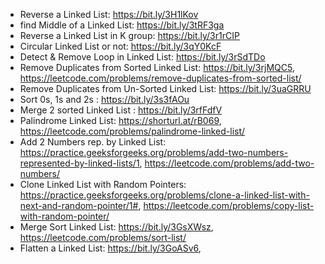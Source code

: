 -   Reverse a Linked List: https://bit.ly/3H1lKov
-   find Middle of a Linked List: https://bit.ly/3tRF3ga
-   Reverse a Linked List in K group: https://bit.ly/3r1rCIP
-   Circular Linked List or not: https://bit.ly/3qY0KcF
-   Detect & Remove Loop in Linked List: https://bit.ly/3rSdTDo
-   Remove Duplicates from Sorted Linked List: https://bit.ly/3rjMQC5, https://leetcode.com/problems/remove-duplicates-from-sorted-list/
-   Remove Duplicates from Un-Sorted Linked List: https://bit.ly/3uaGRRU
-   Sort 0s, 1s and 2s : https://bit.ly/3s3fAOu
-   Merge 2 sorted Linked List : https://bit.ly/3rfFdfV
-   Palindrome Linked List: https://shorturl.at/rB069, https://leetcode.com/problems/palindrome-linked-list/
-   Add 2 Numbers rep. by Linked List: https://practice.geeksforgeeks.org/problems/add-two-numbers-represented-by-linked-lists/1, https://leetcode.com/problems/add-two-numbers/
-   Clone Linked List with Random Pointers: https://practice.geeksforgeeks.org/problems/clone-a-linked-list-with-next-and-random-pointer/1#, https://leetcode.com/problems/copy-list-with-random-pointer/
-   Merge Sort Linked List: https://bit.ly/3GsXWsz, https://leetcode.com/problems/sort-list/
-   Flatten a Linked List: https://bit.ly/3GoASv6, 
